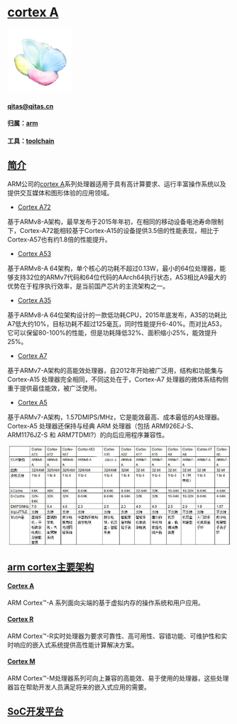 ﻿# [cortex A](https://github.com/sochub/CA) 

[![sites](SoC/SoC.png)](http://www.qitas.cn) 

####  qitas@qitas.cn

#### 归属：[arm](https://github.com/sochub/ARM) 
#### 工具：[toolchain](https://github.com/sochub/toolchain) 


## [简介](https://github.com/sochub/CA/wiki)

ARM公司的[cortex A](https://developer.arm.com/ip-products/processors/cortex-a)系列处理器适用于具有高计算要求、运行丰富操作系统以及提供交互媒体和图形体验的应用领域。

- [Cortex A72](https://github.com/sochub/CA72) 

基于ARMv8-A架构，最早发布于2015年年初，在相同的移动设备电池寿命限制下，Cortex-A72能相较基于Cortex-A15的设备提供3.5倍的性能表现，相比于Cortex-A57也有约1.8倍的性能提升。

- [Cortex A53](https://github.com/sochub/CA53)

基于ARMv8-A 64架构，单个核心的功耗不超过0.13W，最小的64位处理器，能够支持32位的ARMv7代码和64位代码的AArch64执行状态，A53相比A9最大的优势在于程序执行效率，是当前国产芯片的主流架构之一。

- [Cortex A35](https://github.com/sochub/CA35)

基于ARMv8-A 64位架构设计的一款低功耗CPU，2015年底发布，A35的功耗比A7低大约10%，目标功耗不超过125毫瓦，同时性能提升6-40%。而对比A53，它可以保留80-100%的性能，但是功耗降低32%、面积缩小25%，能效提升25%。

- [Cortex A7](https://github.com/sochub/CA7)

基于ARMv7-A架构的高能效处理器，自2012年开始被广泛用，结构和功能集与Cortex-A15 处理器完全相同，不同这处在于，Cortex-A7 处理器的微体系结构侧重于提供最佳能效，被广泛使用。

- [Cortex A5](https://github.com/sochub/CA5)

基于ARMv7-A架构，1.57DMIPS/MHz，它是能效最高、成本最低的A处理器。Cortex-A5 处理器还保持与经典 ARM 处理器（包括 ARM926EJ-S、ARM1176JZ-S 和 ARM7TDMI?）的向后应用程序兼容性。


[![sites](SoC/CA.jpg)](http://www.sochub.com)


## [arm cortex主要架构](https://github.com/sochub/ARM)

####  [Cortex A](https://github.com/sochub/CA)

ARM Cortex™-A 系列面向尖端的基于虚拟内存的操作系统和用户应用。

####  [Cortex R](https://github.com/sochub/CR)

ARM Cortex™-R实时处理器为要求可靠性、高可用性、容错功能、可维护性和实时响应的嵌入式系统提供高性能计算解决方案。

####  [Cortex M](https://github.com/sochub/CM)

ARM Cortex™-M处理器系列可向上兼容的高能效、易于使用的处理器，这些处理器旨在帮助开发人员满足将来的嵌入式应用的需要。


##  [SoC开发平台](http://www.qitas.cn)  


